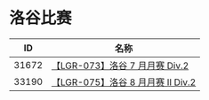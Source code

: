 # 洛谷比赛

|ID|名称
|---|---|
|31672|[【LGR-073】洛谷 7 月月赛 Div.2](https://www.luogu.com.cn/contest/31672)|
|33190|[【LGR-075】洛谷 8 月月赛 II Div.2](https://www.luogu.com.cn/contest/33190)|
